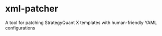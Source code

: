# xml-patcher
A tool for patching StrategyQuant X templates with human-friendly YAML configurations
